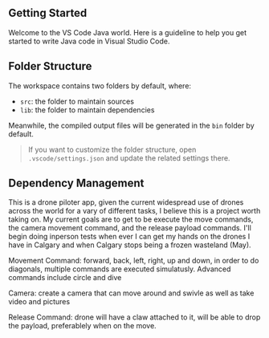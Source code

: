## Getting Started

Welcome to the VS Code Java world. Here is a guideline to help you get started to write Java code in Visual Studio Code.

## Folder Structure

The workspace contains two folders by default, where:

- `src`: the folder to maintain sources
- `lib`: the folder to maintain dependencies

Meanwhile, the compiled output files will be generated in the `bin` folder by default.

> If you want to customize the folder structure, open `.vscode/settings.json` and update the related settings there.

## Dependency Management

This is a drone piloter app, given the current widespread use of drones across the world for a vary of different tasks, I believe this is a project worth taking on. My current goals are to get to be execute the move commands, the camera movement command, and the release payload commands. I'll begin doing inperson tests when ever I can get my hands on the drones I have in Calgary and when Calgary stops being a frozen wasteland (May).

Movement Command: forward, back, left, right, up and down, in order to do diagonals, multiple commands are executed simulatusly. Advanced commands include circle and dive

Camera: create a camera that can move around and swivle as well as take video and pictures

Release Command: drone will have a claw attached to it, will be able to drop the payload, preferablely when on the move.



